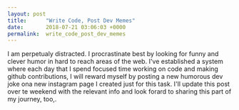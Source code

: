 ```yaml
---
layout: post
title:      "Write Code, Post Dev Memes"
date:       2018-07-21 03:06:03 +0000
permalink:  write_code_post_dev_memes
---
```



I am perpetualy distracted. I procrastinate best by looking for funny and clever humor in hard to reach areas of the web. I've established a system where each day that I spend focused time working on code and making github contributions, I will reward myself by posting a new humorous dev joke ona new instagram page I created just for this task. I'll update this post over te weekend with the relevant info and look forard to sharing this part of my journey, too,. 
